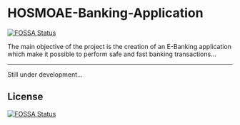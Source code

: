 # HOSMOAE-Banking-Application
[![FOSSA Status](https://app.fossa.com/api/projects/git%2Bgithub.com%2FSaid-bachar%2FHOSMOAE-Banking-Application.svg?type=shield)](https://app.fossa.com/projects/git%2Bgithub.com%2FSaid-bachar%2FHOSMOAE-Banking-Application?ref=badge_shield)

The main objective of the project is the creation of an E-Banking application which make it possible to perform safe and fast banking transactions...
 ***
 Still under development...



## License
[![FOSSA Status](https://app.fossa.com/api/projects/git%2Bgithub.com%2FSaid-bachar%2FHOSMOAE-Banking-Application.svg?type=large)](https://app.fossa.com/projects/git%2Bgithub.com%2FSaid-bachar%2FHOSMOAE-Banking-Application?ref=badge_large)
